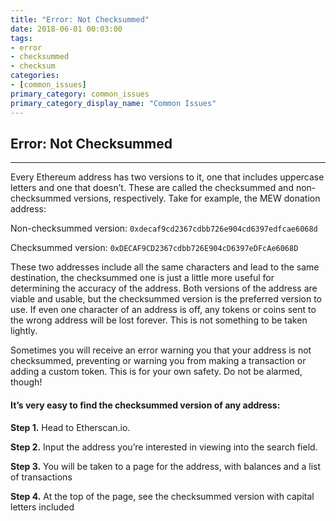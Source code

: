 ```yaml
---
title: "Error: Not Checksummed"
date: 2018-06-01 00:03:00
tags:
- error
- checksummed
- checksum
categories:
- [common_issues]
primary_category: common_issues
primary_category_display_name: "Common Issues"
---
```


## Error: Not Checksummed
***

Every Ethereum address has two versions to it, one that includes uppercase letters and one that doesn’t. These are called the checksummed and non-checksummed versions, respectively. Take for example, the MEW donation address:

Non-checksummed version: `0xdecaf9cd2367cdbb726e904cd6397edfcae6068d`

Checksummed version: `0xDECAF9CD2367cdbb726E904cD6397eDFcAe6068D`

These two addresses include all the same characters and lead to the same destination, the checksummed one is just a little more useful for determining the accuracy of the address. Both versions of the address are viable and usable, but the checksummed version is the preferred version to use. If even one character of an address is off, any tokens or coins sent to the wrong address will be lost forever. This is not something to be taken lightly.

Sometimes you will receive an error warning you that your address is not checksummed, preventing or warning you from making a transaction or adding a custom token. This is for your own safety. Do not be alarmed, though! 

#### It’s very easy to find the checksummed version of any address:

**Step 1.** Head to Etherscan.io.

**Step 2.** Input the address you’re interested in viewing into the search field.

**Step 3.** You will be taken to a page for the address, with balances and a list of transactions

**Step 4.** At the top of the page, see the checksummed version with capital letters included